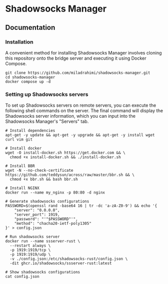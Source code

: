 # Shadowsocks Manager

## Documentation

### Installation

A convenient method for installing Shadowsocks Manager involves cloning this repository onto the bridge server and executing it using Docker Compose.

``` shell
git clone https://github.com/miladrahimi/shadowsocks-manager.git
cd shadowsocks-manager
docker compose up -d
```

### Setting up Shadowsocks servers

To set up Shadowsocks servers on remote servers, you can execute the following shell commands on the server.
The final command will display the Shadowsocks server information, which you can input into the Shadowsocks Manager's "Servers" tab.

``` shell
# Install dependencies
apt-get -y update && apt-get -y upgrade && apt-get -y install wget curl vim git

# Install docker
wget -O install-docker.sh https://get.docker.com && \
  chmod +x install-docker.sh && ./install-docker.sh

# Install BBR
wget -N --no-check-certificate https://github.com/teddysun/across/raw/master/bbr.sh && \
  chmod +x bbr.sh && bash bbr.sh

# Install NGINX
docker run --name my_nginx -p 80:80 -d nginx

# Generate shadowsocks configurations
PASSWORD=$(openssl rand -base64 16 | tr -dc 'a-zA-Z0-9') && echo '{
    "server": "0.0.0.0",
    "server_port": 1919,
    "password": "'"$PASSWORD"'",
    "method": "chacha20-ietf-poly1305"
}' > config.json

# Run shadowsocks server
docker run --name ssserver-rust \
  --restart always \
  -p 1919:1919/tcp \
  -p 1919:1919/udp \
  -v ./config.json:/etc/shadowsocks-rust/config.json \
  -dit ghcr.io/shadowsocks/ssserver-rust:latest

# Show shadowsocks configurations
cat config.json
```
